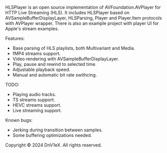 HLSPlayer is an open source implementation of AVFoundation.AVPlayer for HTTP Live Streaming (HLS). It includes HLSPlayer based on AVSampleBufferDisplayLayer, HLSParsing, Player and Player.Item protocols with AVPlayer wrapper. There is also an example project with player UI for Apple's stream examples.

Features:
- Base parsing of HLS playlists, both Multivariant and Media.
- fMP4 streams support.
- Video rendering with AVSampleBufferDisplayLayer.
- Play, pause and rewind to selected time.
- Adjustable playback speed.
- Manual and automatic bit rate swithcing.

TODO:
- Playing audio tracks.
- TS streams support.
- HEVC streams support.
- Live streaming support.

Known bugs:
- Jerking during transition between samples.
- Some buffering optimizations needed.

Copyright © 2024 DnV1eX. All rights reserved.
